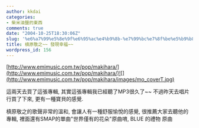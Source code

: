 ```yaml
---
author: kkdai
categories:
- 柴米油鹽的東西
comments: true
date: "2004-10-25T18:30:06Z"
slug: '%e6%a7%99%e5%8e%9f%e6%95%ac%e4%b9%8b-%e7%99%bc%e7%8f%be%e5%b9%b8%e7%a6%8f'
title: 槙原敬之~~ 發現幸福~~
wordpress_id: 156
---
```


[http://www.emimusic.com.tw/pop/makihara/](http://www.emimusic.com.tw/pop/makihara/)![](http://www.emimusic.com.tw/pop/makihara/images/mo_coverT.jpg)

這兩天去買了這張專輯, 其實這張專輯我已經聽了MP3很久了~~ 不過昨天去唱片行買了下來, 更有一種寶貝的感覺. 

槙原敬之的歌聲非常的溫和, 會讓人有一種舒服愉悅的感覺, 很推薦大家去聽他的專輯, 裡面還有SMAP的單曲"世界僅有的花朵"原曲唷, BLUE 的禮物 原曲
